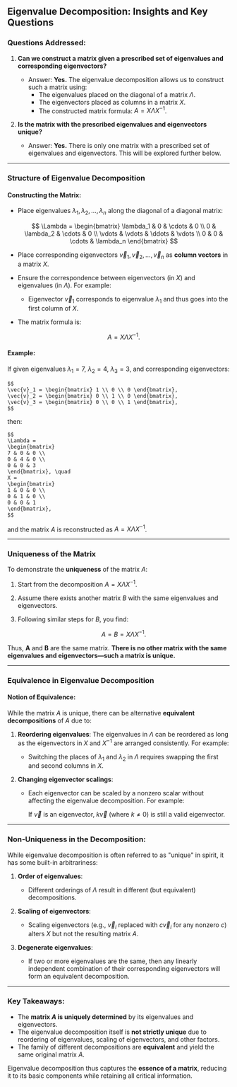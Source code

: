 ## Eigenvalue Decomposition: Insights and Key Questions

### Questions Addressed:
1. **Can we construct a matrix given a prescribed set of eigenvalues and corresponding eigenvectors?**
    - Answer: **Yes.** The eigenvalue decomposition allows us to construct such a matrix using:
      - The eigenvalues placed on the diagonal of a matrix $\Lambda$.
      - The eigenvectors placed as columns in a matrix $X$.
      - The constructed matrix formula: $A = X \Lambda X^{-1}$.

2. **Is the matrix with the prescribed eigenvalues and eigenvectors unique?**
    - Answer: **Yes.** There is only one matrix with a prescribed set of eigenvalues and eigenvectors. This will be explored further below.

---

### Structure of Eigenvalue Decomposition

#### Constructing the Matrix:
- Place eigenvalues $\lambda_1, \lambda_2, \ldots, \lambda_n$ along the diagonal of a diagonal matrix:

    $$
    \Lambda = 
    \begin{bmatrix}
    \lambda_1 & 0 & \cdots & 0 \\
    0 & \lambda_2 & \cdots & 0 \\
    \vdots & \vdots & \ddots & \vdots \\
    0 & 0 & \cdots & \lambda_n
    \end{bmatrix}
    $$

- Place corresponding eigenvectors $\vec{v}_1, \vec{v}_2, \ldots, \vec{v}_n$ as **column vectors** in a matrix $X$.

- Ensure the correspondence between eigenvectors (in $X$) and eigenvalues (in $\Lambda$). For example:
    - Eigenvector $\vec{v}_1$ corresponds to eigenvalue $\lambda_1$ and thus goes into the first column of $X$.

- The matrix formula is:

    $$
    A = X \Lambda X^{-1}.
    $$

#### Example:
If given eigenvalues $\lambda_1 = 7$, $\lambda_2 = 4$, $\lambda_3 = 3$, and corresponding eigenvectors:

    $$
    \vec{v}_1 = \begin{bmatrix} 1 \\ 0 \\ 0 \end{bmatrix}, 
    \vec{v}_2 = \begin{bmatrix} 0 \\ 1 \\ 0 \end{bmatrix}, 
    \vec{v}_3 = \begin{bmatrix} 0 \\ 0 \\ 1 \end{bmatrix},
    $$

then:

    $$
    \Lambda = 
    \begin{bmatrix}
    7 & 0 & 0 \\
    0 & 4 & 0 \\
    0 & 0 & 3
    \end{bmatrix}, \quad
    X = 
    \begin{bmatrix}
    1 & 0 & 0 \\
    0 & 1 & 0 \\
    0 & 0 & 1
    \end{bmatrix},
    $$

and the matrix $A$ is reconstructed as $A = X \Lambda X^{-1}$.

---

### Uniqueness of the Matrix

To demonstrate the **uniqueness** of the matrix $A$:
1. Start from the decomposition $A = X \Lambda X^{-1}$.
2. Assume there exists another matrix $B$ with the same eigenvalues and eigenvectors.
3. Following similar steps for $B$, you find:

    $$
    A = B = X \Lambda X^{-1}.
    $$

Thus, $\mathbf{A}$ and $\mathbf{B}$ are the same matrix. **There is no other matrix with the same eigenvalues and eigenvectors—such a matrix is unique.**

---

### Equivalence in Eigenvalue Decomposition

#### Notion of Equivalence:
While the matrix $A$ is unique, there can be alternative **equivalent decompositions** of $A$ due to:
1. **Reordering eigenvalues**: The eigenvalues in $\Lambda$ can be reordered as long as the eigenvectors in $X$ and $X^{-1}$ are arranged consistently. For example:
   - Switching the places of $\lambda_1$ and $\lambda_2$ in $\Lambda$ requires swapping the first and second columns in $X$.
 
2. **Changing eigenvector scalings**:
   - Each eigenvector can be scaled by a nonzero scalar without affecting the eigenvalue decomposition. For example:
     
     If $\vec{v}$ is an eigenvector, $k\vec{v}$ (where $k \neq 0$) is still a valid eigenvector.

---

### Non-Uniqueness in the Decomposition:

While eigenvalue decomposition is often referred to as "unique" in spirit, it has some built-in arbitrariness:
1. **Order of eigenvalues**:
   - Different orderings of $\Lambda$ result in different (but equivalent) decompositions.

2. **Scaling of eigenvectors**:
   - Scaling eigenvectors (e.g., $\vec{v}_i$ replaced with $c\vec{v}_i$ for any nonzero $c$) alters $X$ but not the resulting matrix $A$.

3. **Degenerate eigenvalues**:
   - If two or more eigenvalues are the same, then any linearly independent combination of their corresponding eigenvectors will form an equivalent decomposition.

---

### Key Takeaways:
- The **matrix $A$ is uniquely determined** by its eigenvalues and eigenvectors.
- The eigenvalue decomposition itself is **not strictly unique** due to reordering of eigenvalues, scaling of eigenvectors, and other factors.
- The family of different decompositions are **equivalent** and yield the same original matrix $A$.

Eigenvalue decomposition thus captures the **essence of a matrix**, reducing it to its basic components while retaining all critical information.